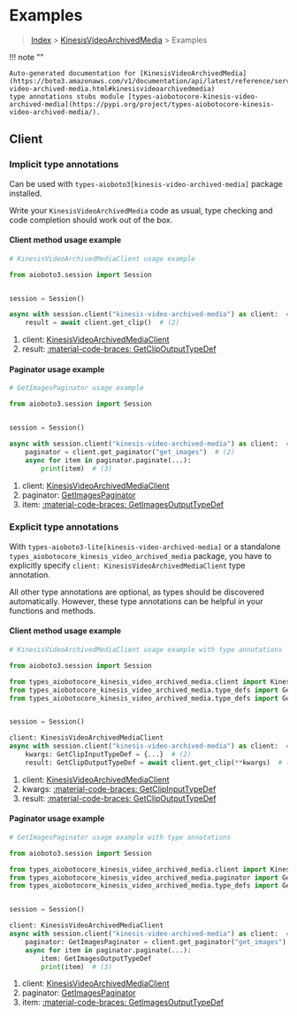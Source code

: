 # Examples

> [Index](../README.md) > [KinesisVideoArchivedMedia](./README.md) > Examples

!!! note ""

    Auto-generated documentation for [KinesisVideoArchivedMedia](https://boto3.amazonaws.com/v1/documentation/api/latest/reference/services/kinesis-video-archived-media.html#kinesisvideoarchivedmedia)
    type annotations stubs module [types-aiobotocore-kinesis-video-archived-media](https://pypi.org/project/types-aiobotocore-kinesis-video-archived-media/).

## Client

### Implicit type annotations

Can be used with `types-aioboto3[kinesis-video-archived-media]` package installed.

Write your `KinesisVideoArchivedMedia` code as usual,
type checking and code completion should work out of the box.



#### Client method usage example

```python
# KinesisVideoArchivedMediaClient usage example

from aioboto3.session import Session


session = Session()

async with session.client("kinesis-video-archived-media") as client:  # (1)
    result = await client.get_clip()  # (2)
```

1. client: [KinesisVideoArchivedMediaClient](./client.md)
2. result: [:material-code-braces: GetClipOutputTypeDef](./type_defs.md#getclipoutputtypedef)



#### Paginator usage example

```python
# GetImagesPaginator usage example

from aioboto3.session import Session


session = Session()

async with session.client("kinesis-video-archived-media") as client:  # (1)
    paginator = client.get_paginator("get_images")  # (2)
    async for item in paginator.paginate(...):
        print(item)  # (3)
```

1. client: [KinesisVideoArchivedMediaClient](./client.md)
2. paginator: [GetImagesPaginator](./paginators.md#getimagespaginator)
3. item: [:material-code-braces: GetImagesOutputTypeDef](./type_defs.md#getimagesoutputtypedef)




### Explicit type annotations

With `types-aioboto3-lite[kinesis-video-archived-media]`
or a standalone `types_aiobotocore_kinesis_video_archived_media` package, you have to explicitly specify
`client: KinesisVideoArchivedMediaClient` type annotation.

All other type annotations are optional, as types should be discovered automatically.
However, these type annotations can be helpful in your functions and methods.


#### Client method usage example

```python
# KinesisVideoArchivedMediaClient usage example with type annotations

from aioboto3.session import Session

from types_aiobotocore_kinesis_video_archived_media.client import KinesisVideoArchivedMediaClient
from types_aiobotocore_kinesis_video_archived_media.type_defs import GetClipOutputTypeDef
from types_aiobotocore_kinesis_video_archived_media.type_defs import GetClipInputTypeDef


session = Session()

client: KinesisVideoArchivedMediaClient
async with session.client("kinesis-video-archived-media") as client:  # (1)
    kwargs: GetClipInputTypeDef = {...}  # (2)
    result: GetClipOutputTypeDef = await client.get_clip(**kwargs)  # (3)
```

1. client: [KinesisVideoArchivedMediaClient](./client.md)
2. kwargs: [:material-code-braces: GetClipInputTypeDef](./type_defs.md#getclipinputtypedef)
3. result: [:material-code-braces: GetClipOutputTypeDef](./type_defs.md#getclipoutputtypedef)



#### Paginator usage example

```python
# GetImagesPaginator usage example with type annotations

from aioboto3.session import Session

from types_aiobotocore_kinesis_video_archived_media.client import KinesisVideoArchivedMediaClient
from types_aiobotocore_kinesis_video_archived_media.paginator import GetImagesPaginator
from types_aiobotocore_kinesis_video_archived_media.type_defs import GetImagesOutputTypeDef


session = Session()

client: KinesisVideoArchivedMediaClient
async with session.client("kinesis-video-archived-media") as client:  # (1)
    paginator: GetImagesPaginator = client.get_paginator("get_images")  # (2)
    async for item in paginator.paginate(...):
        item: GetImagesOutputTypeDef
        print(item)  # (3)
```

1. client: [KinesisVideoArchivedMediaClient](./client.md)
2. paginator: [GetImagesPaginator](./paginators.md#getimagespaginator)
3. item: [:material-code-braces: GetImagesOutputTypeDef](./type_defs.md#getimagesoutputtypedef)




